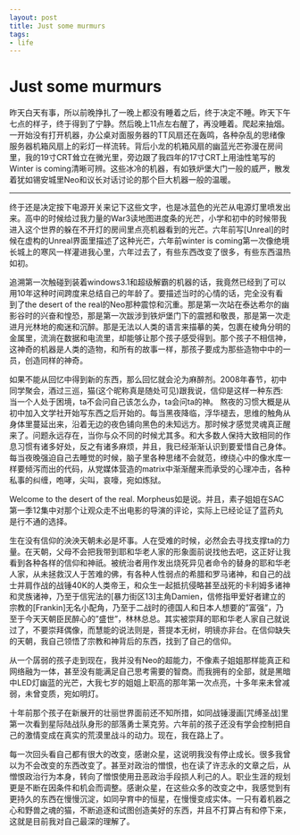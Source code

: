 ```yaml
---
layout: post
title: Just some murmurs
tags:
- life
---
```


Just some murmurs
=================

昨天白天有事，所以前晚挣扎了一晚上都没有睡着之后，终于决定不睡。昨天下午七点的样子，终于得到了宁静。然后晚上11点左右醒了，再没睡着。爬起来抽烟。一开始没有打开机器，办公桌对面服务器的TT风扇还在轰鸣，各种杂乱的思绪像服务器机箱风扇上的彩灯一样流转。背后小龙的机箱风扇的幽蓝光芒弥漫在房间里，我的19寸CRT耸立在微光里，旁边跟了我四年的17寸CRT上用油性笔写的Winter is coming清晰可辨。这些冰冷的机器，有如铁炉堡大门一般的威严，散发着犹如锡安城里Neo和议长对话讨论的那个巨大机器一般的温暖。
- - -
终于还是决定按下电源开关来记下这些文字，也是冰蓝色的光芒从电源灯里喷发出来。高中的时候给过我力量的War3读地图进度条的光芒，小学和初中的时候带我进入这个世界的躲在不开灯的房间里点亮机器看到的光芒。六年前写[Unreal]的时候在虚构的Unreal界面里描述了这种光芒，六年前winter is coming第一次像绝境长城上的寒风一样灌进我心里，六年过去了，有些东西改变了很多，有些东西温热如初。

追溯第一次触碰到装着windows3.1和超级解霸的机器的话，我竟然已经到了可以用10年这种时间跨度来总结自己的年龄了。要描述当时的心情的话，完全没有看到了the desert of the real的Neo那种震惊和沉重。那是第一次站在泰达希尔的幽影谷时的兴奋和惶恐，那是第一次跋涉到铁炉堡门下的震撼和敬畏，那是第一次走进月光林地的痴迷和沉醉。那是无法以人类的语言来描摹的美，包裹在棱角分明的金属里，流淌在数据和电流里，却能够让那个孩子感受得到。那个孩子不相信神，这神奇的机器是人类的造物，和所有的故事一样，那孩子要成为那些造物中中的一员，创造同样的神奇。

如果不能从回忆中得到新的东西，那么回忆就会沦为麻醉剂。2008年春节，初中同学聚会，酒过三巡，猫(这个昵称真是随处可见)跟我说，信仰是这样一种东西:当一个人处于困境，ta不会问自己该怎么办，ta会问ta的神。
熬夜的习惯大概是从初中加入文学社开始写东西之后开始的。每当黑夜降临，浮华褪去，思维的触角从身体里蔓延出来，沿着无边的夜色铺向黑色的未知远方。那时候才感觉灵魂真正醒来了。问题永远存在，当你与众不同的时候尤其多。和大多数人保持大致相同的作息习惯有诸多好处，反之有诸多麻烦，并且，我已经渐渐认识到要爱惜自己身体。每当夜晚强迫自己去睡觉的时候，脑子里各种思绪不会就范，缭绕心中的像水库一样要倾泻而出的代码，从党媒体营造的matrix中渐渐醒来而承受的心理冲击，各种私事的纠缠，咆哮，尖叫，哀嚎，宛如炼狱。

Welcome to the desert of the real. Morpheus如是说。并且，素子姐姐在SAC第一季12集中对那个让观众走不出电影的导演的评论，实际上已经论证了蓝药丸是行不通的选择。

生在没有信仰的泱泱天朝未必是坏事。人在受难的时候，必然会去寻找支撑ta的力量。在天朝，父母不会把我带到耶和华老人家的形象面前说找他去吧，这正好让我看到各种各样的信仰和神祇。被统治者用作发出烧死异见者命令的替身的耶和华老人家，从未拯救汉人于苦难的佛，有各种人性弱点的希腊和罗马诸神，和自己的战士并肩作战的战锤40K的人类帝王，和众生一起抵抗侵略甚至战死的卡利姆多诸神和灵族诸神，乃至于信宪法的[暴力街区13]主角Damien，信修指甲爱好者建立的宗教的[Frankin]无名小配角，乃至于二战时的德国人和日本人想要的”富强”，乃至于今天天朝臣民醉心的”盛世”，林林总总。其实被崇拜的耶和华老人家自己就说过了，不要崇拜偶像，而慧能的说法则是，菩提本无树，明镜亦非台。在信仰缺失的天朝，我自己领悟了宗教和神背后的东西，找到了自己的信仰。

从一个孱弱的孩子走到现在，我并没有Neo的超能力，不像素子姐姐那样能真正和网络融为一体，甚至没有能满足自己思考需要的智商。而我拥有的全部，就是黑暗中LED灯幽蓝的光芒，大我七岁的姐姐上职高的那年第一次点亮，十多年来未曾减弱，未曾变质，宛如明灯。

十年前那个孩子在新展开的壮丽世界面前还不知所措，如同战锤漫画[咒缚圣战]里第一次看到星际陆战队身形的部落勇士莱克劳。六年前的孩子还没有学会控制把自己的激情变成在真实的荒漠里战斗的动力。现在，我在路上了。

每一次回头看自己都有很大的改变，感谢众星，这说明我没有停止成长。很多我曾以为不会改变的东西改变了。甚至对政治的憎恨，也在读了许志永的文章之后，从憎恨政治行为本身，转向了憎恨使用丑恶政治手段损人利己的人。职业生涯的规划更是不断在因条件和机会而调整。感谢众星，在这些众多的改变之中，我感觉到有更持久的东西在慢慢沉淀，如同孕育中的恒星，在慢慢变成实体。一只有着机器之心和野兽之魂的猫，不断追逐和试图创造美好的东西，并且不打算占有和停下来，这就是目前我对自己最深的理解了。